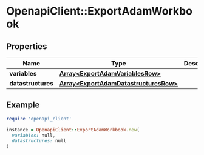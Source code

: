 # OpenapiClient::ExportAdamWorkbook

## Properties

| Name | Type | Description | Notes |
| ---- | ---- | ----------- | ----- |
| **variables** | [**Array&lt;ExportAdamVariablesRow&gt;**](ExportAdamVariablesRow.md) |  | [optional] |
| **datastructures** | [**Array&lt;ExportAdamDatastructuresRow&gt;**](ExportAdamDatastructuresRow.md) |  | [optional] |

## Example

```ruby
require 'openapi_client'

instance = OpenapiClient::ExportAdamWorkbook.new(
  variables: null,
  datastructures: null
)
```

